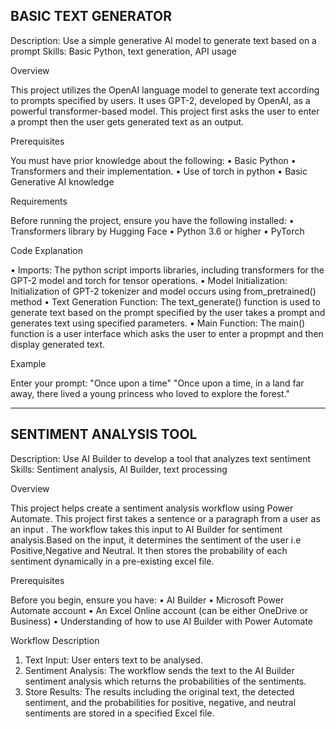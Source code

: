 BASIC TEXT GENERATOR
-----------------------
Description: Use a simple generative AI model to generate text based on a prompt
Skills: Basic Python, text generation, API usage

Overview

This project utilizes the OpenAI language model to generate text according to prompts specified by users. It uses GPT-2, developed by OpenAI, as a powerful transformer-based model. This project first asks the user to enter a prompt then the user gets generated text as an output.

Prerequisites

You must have prior knowledge about the following:
•	Basic Python
•	Transformers and their implementation.
•	Use of torch in python
•	Basic Generative AI knowledge

Requirements

Before running the project, ensure you have the following installed:
•	Transformers library by Hugging Face
•	Python 3.6 or higher
•	PyTorch

Code Explanation

•	Imports: The python script imports libraries, including transformers for the GPT-2 model and torch for tensor operations.
•	Model Initialization: Initialization of  GPT-2 tokenizer and model occurs using    from_pretrained() method
•	Text Generation Function: The text_generate() function is used to generate text based on the prompt specified by the user takes a prompt and generates text using specified parameters. 
•	Main Function: The main() function is a user interface which asks the user to enter a propmpt and then display generated text.

Example

Enter your prompt:
"Once upon a time"
"Once upon a time, in a land far away, there lived a young princess who loved to explore the forest."

--------------------------------------------------------------------------------------------------------------------------------------------------------------------


SENTIMENT ANALYSIS TOOL
------------------------
Description: Use AI Builder to develop a tool that analyzes text sentiment
Skills: Sentiment analysis, AI Builder, text processing

Overview

This project helps create a sentiment analysis workflow using Power Automate. This project first takes a sentence or a paragraph from a user as an input . The workflow takes this input to AI Builder for sentiment analysis.Based on the input, it determines the sentiment of the user i.e Positive,Negative and Neutral. It then stores the probability of each sentiment dynamically in a pre-existing excel file.

Prerequisites

Before you begin, ensure you have:
•	AI Builder
•	Microsoft Power Automate account
•	An Excel Online account (can be either OneDrive or Business)
•	Understanding of how to use AI Builder with Power Automate

Workflow Description

1.	Text Input: User enters text to be analysed.
2.	Sentiment Analysis: The workflow sends the text to the AI Builder sentiment analysis which returns the probabilities of the sentiments.
3.	Store Results: The results including the original text, the detected sentiment, and the probabilities for positive, negative, and neutral sentiments are stored in a specified Excel file.






